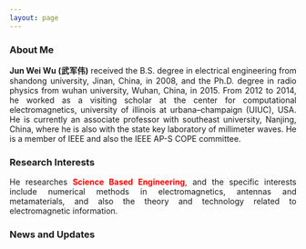 ```yaml
---
layout: page
---
```

<style>
body {text-align: justify}
blue {
  color: blue;
}
red {
  color: red;
}d
green {
  color: green;
}
</style>

### About Me

**Jun Wei Wu (武军伟)** received the B.S. degree in electrical engineering from shandong university, Jinan, China, in 2008, and the Ph.D. degree in radio physics from wuhan university,
Wuhan, China, in 2015. From 2012 to 2014, he worked as a visiting scholar at the center for computational electromagnetics,
university of illinois at urbana–champaign (UIUC), USA. He is currently an associate professor with southeast university, Nanjing, China,
where he is also with the state key laboratory of millimeter waves. He is a member of IEEE and also the IEEE AP-S COPE committee. 


### Research Interests

He researches **<red>Science Based Engineering</red>**, and the specific interests include numerical methods in electromagnetics, antennas and metamaterials, and also the theory and technology related to electromagnetic information. 

### News and Updates


